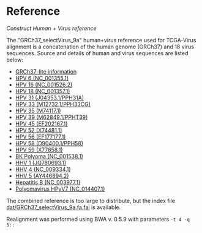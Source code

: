 # Reference

*Construct Human + Virus reference*

The "GRCh37_selectVirus_9a" human+virus reference used for TCGA-Virus alignment is a concatenation of the human genome (GRCh37) and 
18 virus sequences.  Source and details of human and virus sequences are listed below:

* [GRCh37-lite information](http://genome.wustl.edu/pub/reference/GRCh37-lite/README.txt)
* [HPV 6 (NC_001355.1)](http://www.ncbi.nlm.nih.gov/nuccore/NC_001355.1?report=genbank&log$=seqview)
* [HPV 16 (NC_001526.2)](http://www.ncbi.nlm.nih.gov/nuccore/NC_001526.2?report=genbank&log$=seqview)
* [HPV 18 (NC_001357.1)](http://www.ncbi.nlm.nih.gov/nuccore/NC_001357.1?report=genbank&log$=seqview)
* [HPV 31 (J04353.1/PPH31A)](http://www.ncbi.nlm.nih.gov/nuccore/J04353.1/PPH31A?report=genbank&log$=seqview)
* [HPV 33 (M12732.1/PPH33CG)](http://www.ncbi.nlm.nih.gov/nuccore/M12732.1/PPH33CG?report=genbank&log$=seqview)
* [HPV 35 (M74117.1)](http://www.ncbi.nlm.nih.gov/nuccore/M74117.1?report=genbank&log$=seqview)
* [HPV 39 (M62849.1/PPHT39)](http://www.ncbi.nlm.nih.gov/nuccore/M62849.1/PPHT39?report=genbank&log$=seqview)
* [HPV 45 (EF202167.1)](http://www.ncbi.nlm.nih.gov/nuccore/EF202167.1?report=genbank&log$=seqview)
* [HPV 52 (X74481.1)](http://www.ncbi.nlm.nih.gov/nuccore/X74481.1?report=genbank&log$=seqview)
* [HPV 56 (EF177177.1)](http://www.ncbi.nlm.nih.gov/nuccore/EF177177.1?report=genbank&log$=seqview)
* [HPV 58 (D90400.1/PPH58)](http://www.ncbi.nlm.nih.gov/nuccore/D90400.1/PPH58?report=genbank&log$=seqview)
* [HPV 59 (X77858.1)](http://www.ncbi.nlm.nih.gov/nuccore/X77858.1?report=genbank&log$=seqview)
* [BK Polyoma (NC_001538.1)](http://www.ncbi.nlm.nih.gov/nuccore/NC_001538.1?report=genbank&log$=seqview)
* [HHV 1 (JQ780693.1)](http://www.ncbi.nlm.nih.gov/nuccore/JQ780693.1?report=genbank&log$=seqview)
* [HHV 4 (NC_009334.1)](http://www.ncbi.nlm.nih.gov/nuccore/NC_009334.1?report=genbank&log$=seqview)
* [HHV 5 (AY446894.2)](http://www.ncbi.nlm.nih.gov/nuccore/AY446894.2?report=genbank&log$=seqview)
* [Hepatitis B (NC_003977.1)](http://www.ncbi.nlm.nih.gov/nuccore/NC_003977.1?report=genbank&log$=seqview)
* [Polyomavirus HPyV7 (NC_014407.1)](http://www.ncbi.nlm.nih.gov/nuccore/NC_014407.1?report=genbank&log$=seqview)

The combined reference is too large to distribute, but the index file [dat/GRCh37_selectVirus_9a.fa.fai](dat/GRCh37_selectVirus_9a.fa.fai)
is available.

Realignment was performed using BWA v. 0.5.9 with parameters `-t 4 -q 5::`
